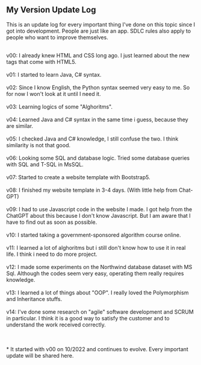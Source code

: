 ## My Version Update Log <br>
This is an update log for every important thing I've done on this topic since I got into development. People are just like an app. SDLC rules also apply to people who want to improve themselves. <br><br>


v00: I already knew HTML and CSS long ago. I just learned about the new tags that come with HTML5.<br><br>
v01: I started to learn Java, C# syntax.<br><br>
v02: Since I know English, the Python syntax seemed very easy to me. So for now I won't look at it until I need it.<br><br>
v03: Learning logics of some "Alghoritms".<br><br>
v04: Learned Java and C# syntax in the same time i guess, because they are similar.<br><br>
v05: I checked Java and C# knowledge, I still confuse the two. I think similarity is not that good.<br><br>
v06: Looking some SQL and database logic. Tried some database queries with SQL and T-SQL in MsSQL.<br><br>
v07: Started to create a website template with Bootstrap5.<br><br>
v08: I finished my website template in 3-4 days. (With little help from Chat-GPT)<br><br>
v09: I had to use Javascript code in the website I made. I got help from the ChatGPT about this because I don't know Javascript. But I am aware that I have to find out as soon as possible.<br><br>
v10: I started taking a government-sponsored algorithm course online.<br><br>
v11: I learned a lot of alghoritms but i still don't know how to use it in real life. I think i need to do more project.<br><br>
v12: I made some experiments on the Northwind database dataset with MS Sql. Although the codes seem very easy, operating them really requires knowledge.<br><br>
v13: I learned a lot of things about "OOP". I really loved the Polymorphism and Inheritance stuffs.<br><br>
v14: I've done some research on "agile" software development and SCRUM in particular. I think it is a good way to satisfy the customer and to understand the work received correctly.<br>

<br><br>* It started with v00 on 10/2022 and continues to evolve. Every important update will be shared here.
